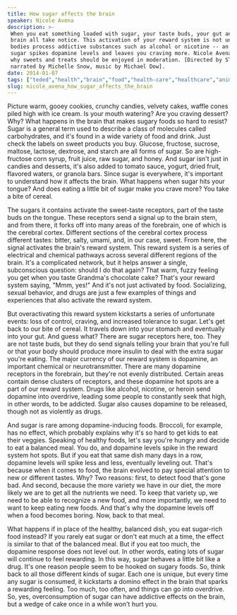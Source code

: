 ```yaml
---
title: How sugar affects the brain
speaker: Nicole Avena
description: >-
 When you eat something loaded with sugar, your taste buds, your gut and your
 brain all take notice. This activation of your reward system is not unlike how
 bodies process addictive substances such as alcohol or nicotine -- an overload of
 sugar spikes dopamine levels and leaves you craving more. Nicole Avena explains
 why sweets and treats should be enjoyed in moderation. [Directed by STK Films,
 narrated by Michelle Snow, music by Michael Dow].
date: 2014-01-07
tags: ["teded","health","brain","food","health-care","healthcare","animation","public-health","addiction"]
slug: nicole_avena_how_sugar_affects_the_brain
---
```


Picture warm, gooey cookies, crunchy candies, velvety cakes, waffle cones piled high with
ice cream. Is your mouth watering? Are you craving dessert? Why? What happens in the brain
that makes sugary foods so hard to resist? Sugar is a general term used to describe a class
of molecules called carbohydrates, and it's found in a wide variety of food and drink.
Just check the labels on sweet products you buy. Glucose, fructose, sucrose, maltose,
lactose, dextrose, and starch are all forms of sugar. So are high-fructose corn syrup,
fruit juice, raw sugar, and honey. And sugar isn't just in candies and desserts, it's also
added to tomato sauce, yogurt, dried fruit, flavored waters, or granola bars. Since sugar
is everywhere, it's important to understand how it affects the brain. What happens when
sugar hits your tongue? And does eating a little bit of sugar make you crave more? You take
a bite of cereal.

The sugars it contains activate the sweet-taste receptors, part of the taste buds on the
tongue. These receptors send a signal up to the brain stem, and from there, it forks off
into many areas of the forebrain, one of which is the cerebral cortex. Different sections
of the cerebral cortex process different tastes: bitter, salty, umami, and, in our case,
sweet. From here, the signal activates the brain's reward system. This reward system is a
series of electrical and chemical pathways across several different regions of the brain.
It's a complicated network, but it helps answer a single, subconscious question: should I
do that again? That warm, fuzzy feeling you get when you taste Grandma's chocolate cake?
That's your reward system saying, "Mmm, yes!" And it's not just activated by food.
Socializing, sexual behavior, and drugs are just a few examples of things and experiences
that also activate the reward system.

But overactivating this reward system kickstarts a series of unfortunate events: loss of
control, craving, and increased tolerance to sugar. Let's get back to our bite of cereal.
It travels down into your stomach and eventually into your gut. And guess what? There are
sugar receptors here, too. They are not taste buds, but they do send signals telling your
brain that you're full or that your body should produce more insulin to deal with the
extra sugar you're eating. The major currency of our reward system is dopamine, an
important chemical or neurotransmitter. There are many dopamine receptors in the
forebrain, but they're not evenly distributed. Certain areas contain dense clusters of
receptors, and these dopamine hot spots are a part of our reward system. Drugs like
alcohol, nicotine, or heroin send dopamine into overdrive, leading some people to
constantly seek that high, in other words, to be addicted. Sugar also causes dopamine to
be released, though not as violently as drugs.

And sugar is rare among dopamine-inducing foods. Broccoli, for example, has no effect,
which probably explains why it's so hard to get kids to eat their veggies. Speaking of
healthy foods, let's say you're hungry and decide to eat a balanced meal. You do, and
dopamine levels spike in the reward system hot spots. But if you eat that same dish many
days in a row, dopamine levels will spike less and less, eventually leveling out. That's
because when it comes to food, the brain evolved to pay special attention to new or
different tastes. Why? Two reasons: first, to detect food that's gone bad. And second,
because the more variety we have in our diet, the more likely we are to get all the
nutrients we need. To keep that variety up, we need to be able to recognize a new food,
and more importantly, we need to want to keep eating new foods. And that's why the
dopamine levels off when a food becomes boring. Now, back to that meal.

What happens if in place of the healthy, balanced dish, you eat sugar-rich food instead?
If you rarely eat sugar or don't eat much at a time, the effect is similar to that of the
balanced meal. But if you eat too much, the dopamine response does not level out. In other
words, eating lots of sugar will continue to feel rewarding. In this way, sugar behaves a
little bit like a drug. It's one reason people seem to be hooked on sugary foods. So, think
back to all those different kinds of sugar. Each one is unique, but every time any sugar
is consumed, it kickstarts a domino effect in the brain that sparks a rewarding feeling.
Too much, too often, and things can go into overdrive. So, yes, overconsumption of sugar
can have addictive effects on the brain, but a wedge of cake once in a while won't hurt
you.

<!--
ad_duration=0
event="TED-Ed"
external_start_time=0
intro_duration=0
is_subtitle_required="False"
is_talk_featured="False"
language="en"
language_swap="False"
native_language="en"
number_of_related_talks=6
number_of_speakers=1
number_of_subtitled_videos=0
number_of_tags=9
number_of_talk_download_languages=34
number_of_talk_more_resources=0
number_of_talk_recommendations=0
number_of_talks_take_actions=0
post_ad_duration=0
published_timestamp="2017-09-07 20:17:37"
recording_date="2014-01-07"
speaker_is_published=0
speaker_name="Nicole Avena"
talk_name="How sugar affects the brain"
talks_tags=["teded","health","brain","food","health-care","healthcare","animation","public-health","addiction"]
url_photo_talk="https://s3.amazonaws.com/talkstar-photos/uploads/834fc570-413a-44f5-a9c5-c91de2b5c6eb/24_sugar.jpg"
url_webpage="https://www.ted.com/talks/nicole_avena_how_sugar_affects_the_brain"
video_type_name="TED-Ed Original"
-->